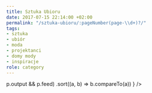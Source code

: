 ```yaml
---
title: Sztuka Ubioru
date: 2017-07-15 22:14:00 +02:00
permalink: "/sztuka-ubioru/:pageNumber(page-\\d+)?/"
tags:
- sztuka
- ubiór
- moda
- projektanci
- domy mody
- inspiracje
role: category
---
```


<div>
  <Feed posts={
    paramorph.categories['Sztuka Ubioru'].posts
      .filter(p => p.output && p.feed)
      .sort((a, b) => b.compareTo(a))
  } />
</div>

